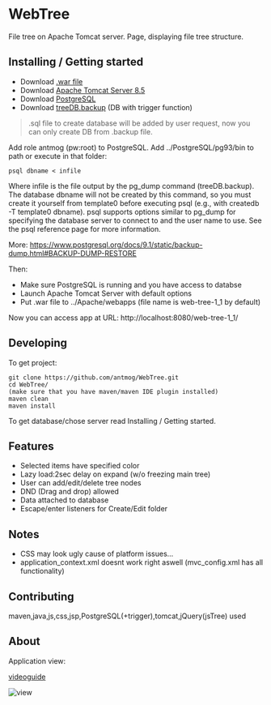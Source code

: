 # WebTree
File tree on Apache Tomcat server.
Page, displaying file tree structure.

## Installing / Getting started

* Download [.war file]
* Download [Apache Tomcat Server 8.5]
* Download [PostgreSQL]
* Download [treeDB.backup] (DB with trigger function)
> .sql file to create database will be added by user request, now you can only create DB from .backup file.

Add role antmog (pw:root) to PostgreSQL.
Add ../PostgreSQL/pg93/bin to path or execute in that folder:

```shell
psql dbname < infile
```
Where infile is the file output by the pg_dump command (treeDB.backup). The database dbname will not be created by this command, 
so you must create it yourself from template0 before executing psql (e.g., with createdb -T template0 dbname). 
psql supports options similar to pg_dump for specifying the database server to connect to and the user name to use. 
See the psql reference page for more information.

More: https://www.postgresql.org/docs/9.1/static/backup-dump.html#BACKUP-DUMP-RESTORE

Then:
* Make sure PostgreSQL is running and you have access to databse
* Launch Apache Tomcat Server with default options
* Put .war file to ../Apache/webapps (file name is web-tree-1_1 by default)

Now you can access app at URL: http://localhost:8080/web-tree-1_1/

## Developing

To get project:

```shell
git clone https://github.com/antmog/WebTree.git
cd WebTree/
(make sure that you have maven/maven IDE plugin installed)
maven clean
maven install
```
To get database/chose server read Installing / Getting started.

## Features
* Selected items have specified color
* Lazy load:2sec delay on expand (w/o freezing main tree)
* User can add/edit/delete tree nodes
* DND (Drag and drop) allowed
* Data attached to database
* Escape/enter listeners for Create/Edit folder

## Notes

* CSS may look ugly cause of platform issues...
* application_context.xml doesnt work right aswell (mvc_config.xml has all functionality)

## Contributing

maven,java,js,css,jsp,PostgreSQL(+trigger),tomcat,jQuery(jsTree) used

## About 

Application view:

[videoguide] 

![view](https://pp.userapi.com/c841326/v841326236/25c9d/lMKU_AT1kZU.jpg)

[//]: #

[videoguide]: <https://youtu.be/KaSS2k5O9-jM>
[.war file]: <https://vk.com/doc1577215_451542032?hash=576d4d57a0bedd97f4&dl=91d29e617cde77571d>
[PostgreSQL]:  <https://www.postgresql.org/download>
[Apache Tomcat Server 8.5]: <https://tomcat.apache.org/download-80.cgi>
[treeDB.backup]: <https://vk.com/doc1577215_451540539?hash=c066326372120b7872&dl=4cd1695c8b2321fca8>
